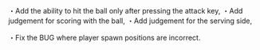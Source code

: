 ・Add the ability to hit the ball only after pressing the attack key,
・Add judgement for scoring with the ball,
・Add judgement for the serving side,

・Fix the BUG where player spawn positions are incorrect.
